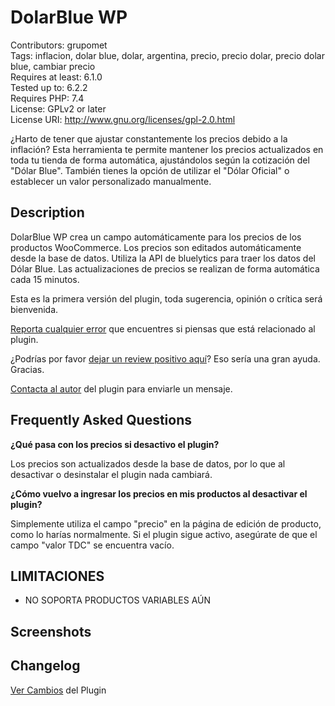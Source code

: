 # DolarBlue WP

Contributors: grupomet  
Tags: inflacion, dolar blue, dolar, argentina, precio, precio dolar, precio dolar blue, cambiar precio  
Requires at least: 6.1.0  
Tested up to: 6.2.2  
Requires PHP: 7.4  
License: GPLv2 or later  
License URI: http://www.gnu.org/licenses/gpl-2.0.html

¿Harto de tener que ajustar constantemente los precios debido a la inflación? Esta herramienta te permite mantener los precios actualizados en toda tu tienda de forma automática, ajustándolos según la cotización del "Dólar Blue". También tienes la opción de utilizar el "Dólar Oficial" o establecer un valor personalizado manualmente.

## Description

DolarBlue WP crea un campo automáticamente para los precios de los productos WooCommerce. Los precios son editados automáticamente desde la base de datos. Utiliza la API de bluelytics para traer los datos del Dólar Blue. Las actualizaciones de precios se realizan de forma automática cada 15 minutos.

Esta es la primera versión del plugin, toda sugerencia, opinión o crítica será bienvenida.

[Reporta cualquier error](https://github.com/MarcosT96/wp-dolarblue/issues) que encuentres si piensas que está relacionado al plugin.

¿Podrías por favor [dejar un review positivo aquí](https://wordpress.org/support/plugin/dolarblue-wp/reviews/#new-post)? Eso sería una gran ayuda. Gracias.

[Contacta al autor](https://profiles.wordpress.org/grupomet/) del plugin para enviarle un mensaje.

## Frequently Asked Questions

**¿Qué pasa con los precios si desactivo el plugin?**

Los precios son actualizados desde la base de datos, por lo que al desactivar o desinstalar el plugin nada cambiará.

**¿Cómo vuelvo a ingresar los precios en mis productos al desactivar el plugin?**

Simplemente utiliza el campo "precio" en la página de edición de producto, como lo harías normalmente. Si el plugin sigue activo, asegúrate de que el campo "valor TDC" se encuentra vacío.

## LIMITACIONES

- NO SOPORTA PRODUCTOS VARIABLES AÚN

## Screenshots

## Changelog

[Ver Cambios](https://github.com/MarcosT96/wp-dolarblue/blob/main/changelog.md) del Plugin

